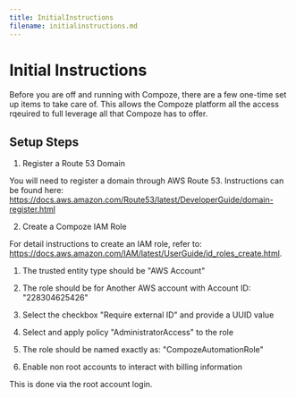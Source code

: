 ```yaml
---
title: InitialInstructions
filename: initialinstructions.md
---
```

# Initial Instructions

Before you are off and running with Compoze, there are a few one-time set up items to take care of. This allows the Compoze platform all the access rqeuired to full leverage all that Compoze has to offer.

## Setup Steps

1. Register a Route 53 Domain

You will need to register a domain through AWS Route 53. Instructions can be found here: https://docs.aws.amazon.com/Route53/latest/DeveloperGuide/domain-register.html

2. Create a Compoze IAM Role

For detail instructions to create an IAM role, refer to: https://docs.aws.amazon.com/IAM/latest/UserGuide/id_roles_create.html.

   1. The trusted entity type should be "AWS Account"
   2. The role should be for Another AWS account with Account ID: "228304625426"
   3. Select the checkbox "Require external ID" and provide a UUID value
   4. Select and apply policy "AdministratorAccess" to the role
   5. The role should be named exactly as: "CompozeAutomationRole"


3. Enable non root accounts to interact with billing information

This is done via the root account login.